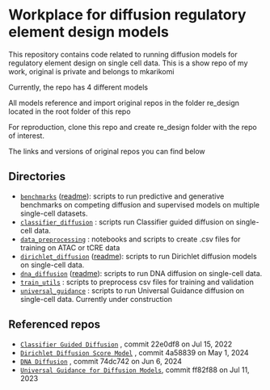 # Workplace for diffusion regulatory element design models

This repository contains code related to running diffusion models for regulatory element design on single cell data. This is a show repo of my work, original is private and belongs to mkarikomi

Currently, the repo has 4 different models

All models reference and import original repos in the folder re_design located in the root folder of this repo

For reproduction, clone this repo and create re_design folder with the repo of interest.

The links and versions of original repos you can find below

## Directories
- [`benchmarks`](benchmarks/) ([readme](benchmarks/README.md)): scripts to run predictive and generative benchmarks on competing diffusion and supervised models on multiple single-cell datasets.
- [`classifier_diffusion`](classifier_diffusion/) : scripts run Classifier guided diffusion on single-cell data.
- [`data_preprocessing`](data_preprocessing/) : notebooks and scripts to create .csv files for training on ATAC or tCRE data
- [`dirichlet_diffusion`](dirichlet_diffusion/) ([readme](dirichlet_diffusion/README.md)): scripts to run Dirichlet diffusion models on single-cell data. 
- [`dna_diffusion`](dna_diffusion/) ([readme](dna_diffusion/README.md)): scripts to run DNA diffusion on single-cell data. 
- [`train_utils`](train_utils/) : scripts to preprocess csv files for training and validation
- [`universal_guidance`](universal_guidance/) : scripts to run Universal Guidance diffusion on single-cell data. Currently under construction


## Referenced repos
- [`Classifier Guided Diffusion`](https://github.com/openai/guided-diffusion) , commit 22e0df8 on Jul 15, 2022
- [`Dirichlet Diffusion Score Model`](https://github.com/jzhoulab/ddsm) , commit 4a58839 on  May 1, 2024
- [`DNA Diffusion`](https://github.com/pinellolab/DNA-Diffusion) , commit 74dc742 on Jun 6, 2024
- [`Universal Guidance for Diffusion Models`](https://github.com/arpitbansal297/Universal-Guided-Diffusion), commit ff82f88 on Jul 11, 2023
